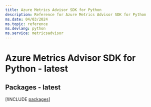 ```yaml
---
title: Azure Metrics Advisor SDK for Python
description: Reference for Azure Metrics Advisor SDK for Python
ms.date: 04/03/2024
ms.topic: reference
ms.devlang: python
ms.service: metricsadvisor
---
```

# Azure Metrics Advisor SDK for Python - latest
## Packages - latest
[!INCLUDE [packages](metrics-advisor-index.md)]